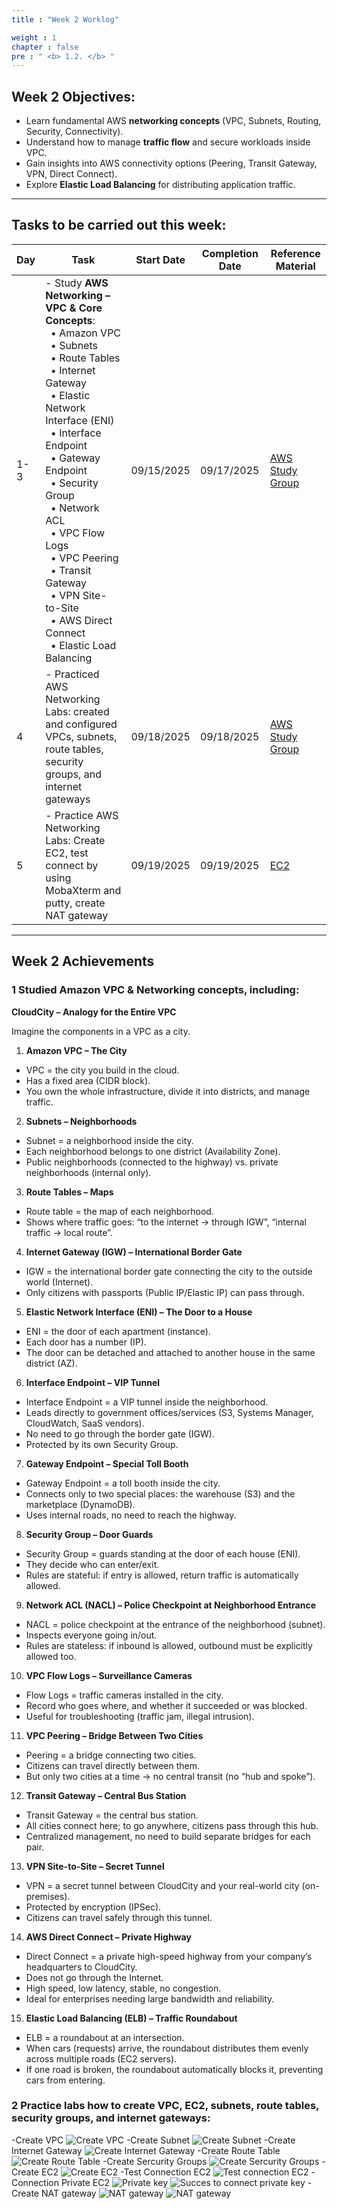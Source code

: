 ```yaml
---
title : "Week 2 Worklog"

weight : 1 
chapter : false
pre : " <b> 1.2. </b> "
---
```

## Week 2 Objectives:
- Learn fundamental AWS **networking concepts** (VPC, Subnets, Routing, Security, Connectivity).  
- Understand how to manage **traffic flow** and secure workloads inside VPC.  
- Gain insights into AWS connectivity options (Peering, Transit Gateway, VPN, Direct Connect).  
- Explore **Elastic Load Balancing** for distributing application traffic.  

---

## Tasks to be carried out this week:

| Day | Task | Start Date | Completion Date | Reference Material |
|-----|------|------------|-----------------|-------------------|
| 1-3 | - Study **AWS Networking – VPC & Core Concepts**:<br>&nbsp;&nbsp;• Amazon VPC<br>&nbsp;&nbsp;• Subnets<br>&nbsp;&nbsp;• Route Tables<br>&nbsp;&nbsp;• Internet Gateway<br>&nbsp;&nbsp;• Elastic Network Interface (ENI)<br>&nbsp;&nbsp;• Interface Endpoint<br>&nbsp;&nbsp;• Gateway Endpoint<br>&nbsp;&nbsp;• Security Group<br>&nbsp;&nbsp;• Network ACL<br>&nbsp;&nbsp;• VPC Flow Logs<br>&nbsp;&nbsp;• VPC Peering<br>&nbsp;&nbsp;• Transit Gateway<br>&nbsp;&nbsp;• VPN Site-to-Site<br>&nbsp;&nbsp;• AWS Direct Connect<br>&nbsp;&nbsp;• Elastic Load Balancing | 09/15/2025 | 09/17/2025 | [AWS Study Group](https://www.youtube.com/watch?v=AQlsd0nWdZk&list=PLahN4TLWtox2a3vElknwzU_urND8hLn1i) |
| 4   | - Practiced AWS Networking Labs: created and configured VPCs, subnets, route tables, security groups, and internet gateways  | 09/18/2025 | 09/18/2025 |[AWS Study Group](https://www.youtube.com/watch?v=AQlsd0nWdZk&list=PLahN4TLWtox2a3vElknwzU_urND8hLn1i)  |
| 5   | - Practice AWS Networking Labs: Create EC2, test connect by using MobaXterm and putty, create NAT gateway | 09/19/2025 | 09/19/2025 | [EC2 ](https://000003.awsstudygroup.com/4-createec2server/4.2-connectec2/) |


---

## Week 2 Achievements

 ### 1 Studied **Amazon VPC & Networking** concepts, including:  
  
**CloudCity – Analogy for the Entire VPC**

 Imagine the components in a VPC as a city.

1. **Amazon VPC – The City**
- VPC = the city you build in the cloud.  
- Has a fixed area (CIDR block).  
- You own the whole infrastructure, divide it into districts, and manage traffic.  

2. **Subnets – Neighborhoods**
- Subnet = a neighborhood inside the city.  
- Each neighborhood belongs to one district (Availability Zone).  
- Public neighborhoods (connected to the highway) vs. private neighborhoods (internal only).  

3. **Route Tables – Maps**
- Route table = the map of each neighborhood.  
- Shows where traffic goes: “to the internet → through IGW”, “internal traffic → local route”.  

4. **Internet Gateway (IGW) – International Border Gate**
- IGW = the international border gate connecting the city to the outside world (Internet).  
- Only citizens with passports (Public IP/Elastic IP) can pass through.  

5. **Elastic Network Interface (ENI) – The Door to a House**
- ENI = the door of each apartment (instance).  
- Each door has a number (IP).  
- The door can be detached and attached to another house in the same district (AZ).  

6. **Interface Endpoint – VIP Tunnel**
- Interface Endpoint = a VIP tunnel inside the neighborhood.  
- Leads directly to government offices/services (S3, Systems Manager, CloudWatch, SaaS vendors).  
- No need to go through the border gate (IGW).  
- Protected by its own Security Group.  

7. **Gateway Endpoint – Special Toll Booth**
- Gateway Endpoint = a toll booth inside the city.  
- Connects only to two special places: the warehouse (S3) and the marketplace (DynamoDB).  
- Uses internal roads, no need to reach the highway.  

8. **Security Group – Door Guards**
- Security Group = guards standing at the door of each house (ENI).  
- They decide who can enter/exit.  
- Rules are stateful: if entry is allowed, return traffic is automatically allowed.  

9. **Network ACL (NACL) – Police Checkpoint at Neighborhood Entrance**
- NACL = police checkpoint at the entrance of the neighborhood (subnet).  
- Inspects everyone going in/out.  
- Rules are stateless: if inbound is allowed, outbound must be explicitly allowed too.  

10. **VPC Flow Logs – Surveillance Cameras**
- Flow Logs = traffic cameras installed in the city.  
- Record who goes where, and whether it succeeded or was blocked.  
- Useful for troubleshooting (traffic jam, illegal intrusion).  

11. **VPC Peering – Bridge Between Two Cities**
- Peering = a bridge connecting two cities.  
- Citizens can travel directly between them.  
- But only two cities at a time → no central transit (no “hub and spoke”).  

12. **Transit Gateway – Central Bus Station**
- Transit Gateway = the central bus station.  
- All cities connect here; to go anywhere, citizens pass through this hub.  
- Centralized management, no need to build separate bridges for each pair.  

13. **VPN Site-to-Site – Secret Tunnel**
- VPN = a secret tunnel between CloudCity and your real-world city (on-premises).  
- Protected by encryption (IPSec).  
- Citizens can travel safely through this tunnel.  

14. **AWS Direct Connect – Private Highway**
- Direct Connect = a private high-speed highway from your company’s headquarters to CloudCity.  
- Does not go through the Internet.  
- High speed, low latency, stable, no congestion.  
- Ideal for enterprises needing large bandwidth and reliability.  

15. **Elastic Load Balancing (ELB) – Traffic Roundabout**
- ELB = a roundabout at an intersection.  
- When cars (requests) arrive, the roundabout distributes them evenly across multiple roads (EC2 servers).  
- If one road is broken, the roundabout automatically blocks it, preventing cars from entering.  

 ### 2 Practice labs how to create VPC, EC2, subnets, route tables, security groups, and internet gateways:
 -Create VPC
 ![Create VPC](/images/1.worklog/002-worklog.png)
 -Create Subnet
 ![Create Subnet](/images/1.worklog/003-worklog.png)
 -Create Internet Gateway
 ![Create Internet Gateway](/images/1.worklog/004-worklog.png)
 -Create Route Table
 ![Create Route Table](/images/1.worklog/005-worklog.png)
 -Create Sercurity Groups
 ![Create Sercurity Groups](/images/1.worklog/006-worklog.png)
 -Create EC2
 ![Create EC2](/images/1.worklog/007-worklog.png)
 -Test Connection EC2
 ![Test connection EC2](/images/1.worklog/008-worklog.png)
 -Connection Private EC2
 ![Private key](/images/1.worklog/009-worklog.png)
 ![Succes to connect private key](/images/1.worklog/010-worklog.png)
 -Create NAT gateway
  ![NAT gateway](/images/1.worklog/011-worklog.png)
  ![NAT gateway](/images/1.worklog/012-worklog.png)